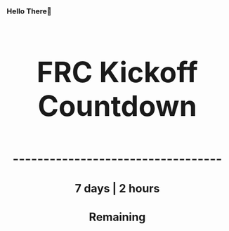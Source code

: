 ### Hello There👋

<!---START-TIMER--->
<h3 align='center' style='font-size: 64px;'>FRC Kickoff Countdown</h3>
<h3 align='center' style='font-size: 30px;'>----------------------------------</h3>
<h3 align='center' style='font-size: 25px;'>7 days | 2 hours</h3>
<h3 align='center' style='font-size: 25px;'>Remaining</h3>
<!---END-TIMER--->
